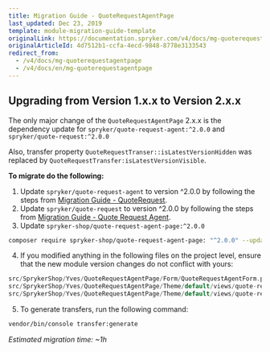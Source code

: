 ```yaml
---
title: Migration Guide - QuoteRequestAgentPage
last_updated: Dec 23, 2019
template: module-migration-guide-template
originalLink: https://documentation.spryker.com/v4/docs/mg-quoterequestagentpage
originalArticleId: 4d7512b1-ccfa-4ecd-9848-8778e3133543
redirect_from:
  - /v4/docs/mg-quoterequestagentpage
  - /v4/docs/en/mg-quoterequestagentpage
---
```


## Upgrading from Version 1.x.x to Version 2.x.x

The only major change of the `QuoteRequestAgentPage` 2.x.x is the dependency update for `spryker/quote-request-agent:^2.0.0` and `spryker/quote-request:^2.0.0`

Also, transfer property `QuoteRequestTranser::isLatestVersionHidden` was replaced by `QuoteRequestTransfer:isLatestVersionVisible`.

**To migrate do the following:**
1. Update `spryker/quote-request-agent` to version ^2.0.0 by following the steps from [Migration Guide - QuoteRequest](/docs/scos/dev/module-migration-guides/{{page.version}}/migration-guide-quoterequest.html).
2. Update `spryker/quote-request` to version ^2.0.0 by following the steps from [Migration Guide - Quote Request Agent](/docs/scos/dev/module-migration-guides/{{page.version}}/migration-guide-quoterequest.html).
3. Update `spryker-shop/quote-request-agent-page:^2.0.0`

```bash
composer require spryker-shop/quote-request-agent-page: "^2.0.0" --update-with-dependencies
```

4. If you modified anything in the following files on the project level, ensure that the new module version changes do not conflict with yours:

```php
src/SprykerShop/Yves/QuoteRequestAgentPage/Form/QuoteRequestAgentForm.php
src/SprykerShop/Yves/QuoteRequestAgentPage/Theme/default/views/quote-request-details/quote-request-details.twig   
src/SprykerShop/Yves/QuoteRequestAgentPage/Theme/default/views/quote-request-edit/quote-request-edit.twig
```

5. To generate transfers, run the following command:

```bash
vendor/bin/console transfer:generate
```

*Estimated migration time: ~1h*
